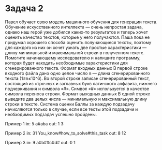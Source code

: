 <!-- RUSSIAN -->
# Задача 2

Павел обучает свою модель машинного обучения для генерации текста. Обучение искусственного интеллекта — очень непростая задача, однако наш герой уже добился каких-то результатов и теперь хочет оценить качество текстов, которые у него получаются.
Паша пока не придумал хорошего способа оценить получающиеся тексты, поэтому для каждого из них он хочет узнать две простые характеристики — длину минимальной и максимальной строки в полученном тексте.
Помогите начинающему исследователю и напишите программу, которая будет находить необходимые характеристики для сгенерированного текста.
Формат входных данных 
В первой строке входного файла дано одно целое число n — длина сгенерированного текста (1≤n≤10^6).
Во второй строке записан сгенерированный текст, состоящий из строчных и заглавных букв латинского алфавита, нижнего подчеркивания и символа «#». Символ «#» используется в качестве символа переноса строки.
Формат выходных данных 
В одной строке выведите два целых числа — минимальную и максимальную длину строки в тексте.
Система оценки
Баллы за каждую подзадачу начисляются только в случае, если все тесты этой подзадачи и необходимых подзадач успешно пройдены.

Пример 1
in:
5
a#aba
out:
1 3

Пример 2
in:
31
You_know#how_to_solve#this_task
out:
8 12

Пример 3
in:
9
a#b##c#d#
out:
0 1
